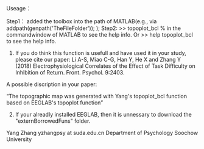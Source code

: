 Useage：

Step1： added the toolbox into the path of MATLAB(e.g., via addpath(genpath('TheFileFolder'));  );
Step2: >> topoplot_bcl % in the commandwindow of MATLAB to see the help info.
        Or >> help topoplot_bcl
        to see the help info.

1) If you do think this function is usefull and have used it in your study, please cite our paper:
Li A-S, Miao C-G, Han Y, He X and Zhang Y (2018)
Electrophysiological Correlates of the Effect of Task Difficulty on Inhibition of Return. Front. Psychol. 9:2403.

A possible discription in your paper:

“The topographic map was generated with Yang's topoplot_bcl function based on EEGLAB's topoplot function”
    
2) If your alreadly installed EEGLAB, then it is unnessary to download the "externBorrowedFuns" folder.

Yang Zhang
yzhangpsy at suda.edu.cn
Department of Psychology
Soochow University
